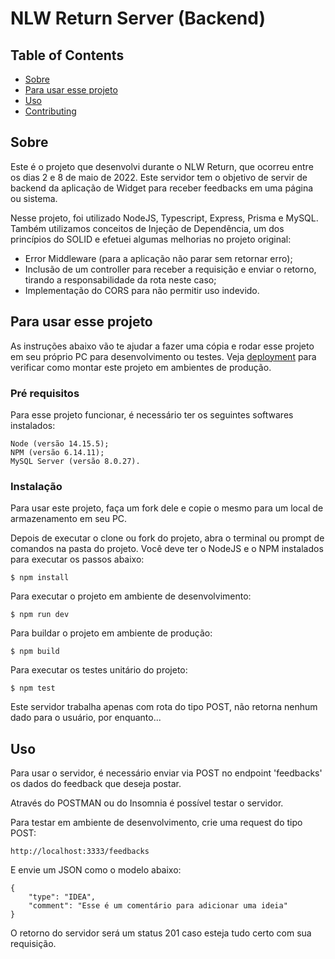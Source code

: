 # NLW Return Server (Backend)

## Table of Contents

- [Sobre](#about)
- [Para usar esse projeto](#getting_started)
- [Uso](#usage)
- [Contributing](../CONTRIBUTING.md)

## Sobre <a name = "about"></a>

Este é o projeto que desenvolvi durante o NLW Return, que ocorreu entre os dias 2 e 8 de maio de 2022. Este servidor tem o objetivo de servir de backend da aplicação de Widget para receber feedbacks em uma página ou sistema.

Nesse projeto, foi utilizado NodeJS, Typescript, Express, Prisma e MySQL. Também utilizamos conceitos de Injeção de Dependência, um dos princípios do SOLID e efetuei algumas melhorias no projeto original:

 - Error Middleware (para a aplicação não parar sem retornar erro);
 - Inclusão de um controller para receber a requisição e enviar o retorno, tirando a responsabilidade da rota neste caso;
 - Implementação do CORS para não permitir uso indevido.

## Para usar esse projeto <a name = "getting_started"></a>

As instruções abaixo vão te ajudar a fazer uma cópia e rodar esse projeto em seu próprio PC para desenvolvimento ou testes. Veja [deployment](#deployment) para verificar como montar este projeto em ambientes de produção.

### Pré requisitos

Para esse projeto funcionar, é necessário ter os seguintes softwares instalados:

```
Node (versão 14.15.5);
NPM (versão 6.14.11);
MySQL Server (versão 8.0.27).
```

### Instalação

Para usar este projeto, faça um fork dele e copie o mesmo para um local de armazenamento em seu PC.

Depois de executar o clone ou fork do projeto, abra o terminal ou prompt de comandos na pasta do projeto. Você deve ter o NodeJS e o NPM instalados para executar os passos abaixo:

```
$ npm install
```

Para executar o projeto em ambiente de desenvolvimento:

```
$ npm run dev
```

Para buildar o projeto em ambiente de produção:

```
$ npm build
```

Para executar os testes unitário do projeto:

```
$ npm test
```

Este servidor trabalha apenas com rota do tipo POST, não retorna nenhum dado para o usuário, por enquanto...

## Uso <a name = "usage"></a>

Para usar o servidor, é necessário enviar via POST no endpoint 'feedbacks' os dados do feedback que deseja postar.

Através do POSTMAN ou do Insomnia é possível testar o servidor.

Para testar em ambiente de desenvolvimento, crie uma request do tipo POST:

```
http://localhost:3333/feedbacks
```

E envie um JSON como o modelo abaixo:

```
{
	"type": "IDEA",
	"comment": "Esse é um comentário para adicionar uma ideia"
}
```
O retorno do servidor será um status 201 caso esteja tudo certo com sua requisição.
